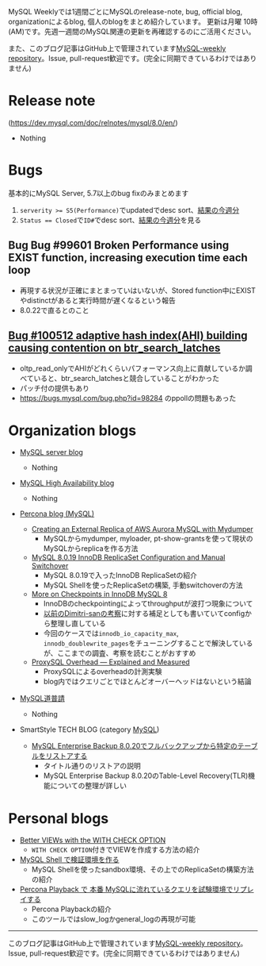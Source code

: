 MySQL Weeklyでは1週間ごとにMySQLのrelease-note, bug, official blog, organizationによるblog, 個人のblogをまとめ紹介しています。
更新は月曜 10時(AM)です。先週一週間のMySQL関連の更新を再確認するのにご活用ください。

また、このブログ記事はGitHub上で管理されています[MySQL-weekly repository](https://github.com/tom--bo/MySQL-weekly)。Issue, pull-request歓迎です。(完全に同期できているわけではありません)


# Release note

(https://dev.mysql.com/doc/relnotes/mysql/8.0/en/)

- Nothing

# Bugs

基本的にMySQL Server, 5.7以上のbug fixのみまとめます

1. `serverity >= S5(Performance)`でupdatedでdesc sort、[結果の今週分](https://bugs.mysql.com/search.php?cmd=display&status=All&severity=-5&os=5&bug_age=0&order_by=mtime&direction=ASC&limit=30&mine=0&reorder_by=mtime)
1. `Status == Closed`で`ID#`でdesc sort、[結果の今週分](https://bugs.mysql.com/search.php?search_for=&status=Closed&severity=&limit=10&order_by=id&cmd=display&direction=DESC&os=0&phpver=&bug_age=0)を見る


## Bug Bug #99601	Broken Performance using EXIST function, increasing execution time each loop

- 再現する状況が正確にまとまっていはいないが、Stored function中にEXISTやdistinctがあると実行時間が遅くなるという報告
- 8.0.22で直るとのこと

## [Bug #100512	adaptive hash index(AHI) building causing contention on btr_search_latches](https://bugs.mysql.com/bug.php?id=100512)

- oltp_read_onlyでAHIがどれくらいパフォーマンス向上に貢献しているか調べていると、btr_search_latchesと競合していることがわかった
- パッチ付の提供もあり
- https://bugs.mysql.com/bug.php?id=98284 のppollの問題もあった

# Organization blogs

- [MySQL server blog](https://mysqlserverteam.com/)
  - Nothing

- [MySQL High Availability blog](https://mysqlhighavailability.com/)
  - Nothing

- [Percona blog (MySQL)](https://www.percona.com/blog/)

  - [Creating an External Replica of AWS Aurora MySQL with Mydumper](https://www.percona.com/blog/2020/08/26/creating-an-external-replica-of-aws-aurora-mysql-with-mydumper/)
    - MySQLからmydumper, myloader, pt-show-grantsを使って現状のMySQLからreplicaを作る方法
  - [MySQL 8.0.19 InnoDB ReplicaSet Configuration and Manual Switchover](https://www.percona.com/blog/2020/08/27/mysql-8-0-19-innodb-replicaset-configuration-and-manual-switchover/)
    - MySQL 8.0.19で入ったInnoDB ReplicaSetの紹介
    - MySQL Shellを使ったReplicaSetの構築, 手動switchoverの方法
  - [More on Checkpoints in InnoDB MySQL 8](https://www.percona.com/blog/2020/08/27/more-on-checkpoints-in-innodb-mysql-8/)
    - InnoDBのcheckpointingによってthroughputが波打つ現象について
    - [以前のDimitri-sanの考察](http://dimitrik.free.fr/blog/posts/mysql-80-innodb-checkpointing.html)に対する補足としても書いていてconfigから整理し直している
    - 今回のケースでは`innodb_io_capacity_max`, `innodb_doublewrite_pages`をチューニングすることで解決しているが、ここまでの調査、考察を読むことがおすすめ
  - [ProxySQL Overhead — Explained and Measured](https://www.percona.com/blog/2020/08/28/proxysql-overhead-explained-and-measured/)
    - ProxySQLによるoverheadの計測実験
    - blog内ではクエリごとでほとんどオーバーヘッドはないという結論



- [MySQL道普請](https://gihyo.jp/dev/serial/01/mysql-road-construction-news)
  - Nothing

- SmartStyle TECH BLOG (category [MySQL](https://www.s-style.co.jp/blog/category/tech/mysql/))
  - [MySQL Enterprise Backup 8.0.20でフルバックアップから特定のテーブルをリストアする](https://www.s-style.co.jp/blog/2020/08/6400/)
    - タイトル通りのリストアの説明
    - MySQL Enterprise Backup 8.0.20のTable-Level Recovery(TLR)機能についての整理が詳しい



# Personal blogs

- [Better VIEWs with the WITH CHECK OPTION](https://elephantdolphin.blogspot.com/2020/08/better-views-with-with-check-option.html)
  - `WITH CHECK OPTION`付きでVIEWを作成する方法の紹介
- [MySQL Shell で検証環境を作る](https://mita2db.hateblo.jp/entry/2020/08/29/171637)
  - MySQL Shellを使ったsandbox環境、その上でのReplicaSetの構築方法の紹介
- [Percona Playback で 本番 MySQLに流れているクエリを試験環境でリプレイする](https://mita2db.hateblo.jp/entry/2020/08/30/193650)
  - Percona Playbackの紹介
  - このツールではslow_logかgeneral_logの再現が可能


-----

このブログ記事はGitHub上で管理されています[MySQL-weekly repository](https://github.com/tom--bo/MySQL-weekly)。Issue, pull-request歓迎です。(完全に同期できているわけではありません)
